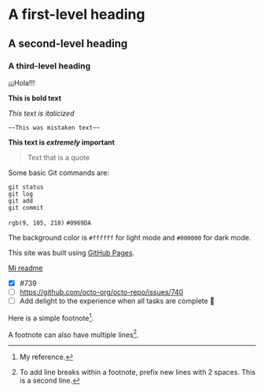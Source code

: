 # A first-level heading
## A second-level heading
### A third-level heading
¡¡¡Hola!!!

**This is bold text**

*This text is italicized*

	~~This was mistaken text~~
  
  **This text is _extremely_ important**
  
  > Text that is a quote

Some basic Git commands are:
```
git status
git log
git add
git commit
```

`rgb(9, 105, 218)`
`#0969DA`

The background color is `#ffffff` for light mode and `#000000` for dark mode.

This site was built using [GitHub Pages](https://pages.github.com/).

[Mi readme](README.md)

- [x] #739
- [ ] https://github.com/octo-org/octo-repo/issues/740
- [ ] Add delight to the experience when all tasks are complete :tada:

Here is a simple footnote[^1].

A footnote can also have multiple lines[^2].

[^1]: My reference.
[^2]: To add line breaks within a footnote, prefix new lines with 2 spaces.
  This is a second line.
